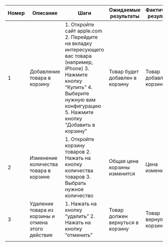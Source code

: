|Номер|Описание                                          |Шаги                                                                                                                                                                                                |Ожидаемые результаты            |Фактические результаты  |Статус         |
|-----|--------------------------------------------------|----------------------------------------------------------------------------------------------------------------------------------------------------------------------------------------------------|--------------------------------|------------------------|---------------|
|1    |Добавление товара в корзину                       |1. Откройте сайт apple.com 2. Перейдите на вкладку интересующего вас товара (например, iPhone) 3. Нажмите кнопку “Купить” 4. Выберите нужную вам конфигурацию 5. Нажмите кнопку “Добавить в корзину”|Товар будет добавлен в корзину  |Товар добавлен в корзину|Пройден успешно|
|2    |Изменение количества товара в корзине             |1. Откройте корзину товаров 2. Нажать на кнопку количества товаров 3. Выбрать нужное количество                                                                                                     |Общая цена корзины изменится    |Цена изменилась         |Пройден успешно|
|3    |Удаление товара из корзины и отмена этого действия|1. Нажать на кнопку “удалить” 2. Нажать на кнопку “отменить”                                                                                                                                        |Товар должен вернуться в корзину|Товар вернулся в корзину|Пройден успешно|
|     |                                                  |                                                                                                                                                                                                    |                                |                        |               |

